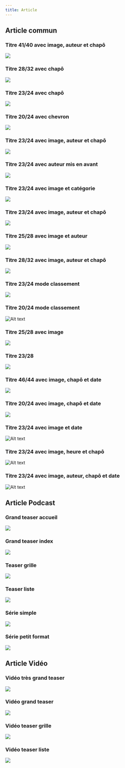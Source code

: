 ```yaml
---
title: Article
---
```


## Article commun

### Titre 41/40 avec image, auteur et chapô

![](image-2.png)

### Titre 28/32 avec chapô

![](image.png)

### Titre 23/24 avec chapô

![](image-1.png)

### Titre 20/24 avec chevron

![](image-3.png)

### Titre 23/24 avec image, auteur et chapô

![](image-4.png)

### Titre 23/24 avec auteur mis en avant

![](image-5.png)

### Titre 23/24 avec image et catégorie

![](image-6.png)

### Titre 23/24 avec image, auteur et chapô

![](image-7.png)

### Titre 25/28 avec image et auteur

![](image-8.png)

### Titre 28/32 avec image, auteur et chapô

![](image-11.png)

### Titre 23/24 mode classement

![](image-9.png)

### Titre 20/24 mode classement

![Alt text](image-27.png)

### Titre 25/28 avec image

![](image-10.png)

### Titre 23/28

![](image-12.png)

### Titre 46/44 avec image, chapô et date

![](image-23.png)

### Titre 20/24 avec image, chapô et date

![](image-24.png)

### Titre 23/24 avec image et date

![Alt text](image-25.png)

### Titre 23/24 avec image, heure et chapô

![Alt text](image-26.png)

### Titre 23/24 avec image, auteur, chapô et date

![Alt text](image-28.png)

## Article Podcast

### Grand teaser accueil

![](image-13.png)

### Grand teaser index

![](image-14.png)

### Teaser grille

![](image-15.png)

### Teaser liste

![](image-18.png)

### Série simple

![](image-16.png)

### Série petit format

![](image-17.png)

## Article Vidéo

### Vidéo très grand teaser

![](image-21.png)

### Vidéo grand teaser

![](image-19.png)

### Vidéo teaser grille

![](image-22.png)

### Vidéo teaser liste

![](image-20.png)


